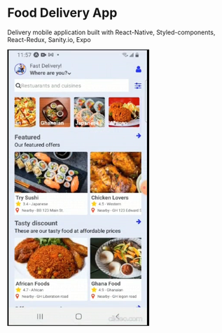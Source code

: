 # Food Delivery App
Delivery mobile application built with React-Native, Styled-components, React-Redux, Sanity.io, Expo

![App](fast_food_delievery.png)

